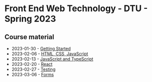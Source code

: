 # Front End Web Technology - DTU - Spring 2023

## Course material

- 2023-01-30 - [Getting Started](./01-getting-started/)
- 2023-02-06 - [HTML, CSS, JavaScript](./02-html-css-js/)
- 2023-02-13 - [JavaScript and TypeScript](./03-javascript-typescript/)
- 2023-02-20 - [React](./04-react/)
- 2023-02-27 - [Testing](./05-testing/)
- 2023-03-06 - [Forms](./06-forms/)
